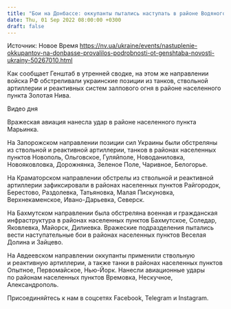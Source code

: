 ```yaml
---
title: "Бои на Донбассе: оккупанты пытались наступать в районе Водяного, Веселой Долины и Зайцево, но безуспешно"
date: Thu, 01 Sep 2022 08:00:00 +0300
draft: false
---
```

Источник: Новое Время https://nv.ua/ukraine/events/nastuplenie-okkupantov-na-donbasse-provalilos-podrobnosti-ot-genshtaba-novosti-ukrainy-50267010.html


Как сообщает Генштаб в утренней сводке, на этом же направлении войска РФ обстреливали украинские позиции из танков, ствольной артиллерии и реактивных систем залпового огня в районе населенного пункта Золотая Нива.

 Видео дня   

Вражеская авиация нанесла удар в районе населенного пункта Марьинка.

На Запорожском направлении позиции сил Украины были обстреляны из ствольной и реактивной артиллерии, танков в районах населенных пунктов Новополь, Ольговское, Гуляйполе, Новоданиловка, Новояковловка, Дорожнянка, Зеленое Поле, Чаривное, Белогорье.

На Краматорском направлении обстрелы из ствольной и реактивной артиллерии зафиксировали в районах населенных пунктов Райгородок, Берестово, Раздолевка, Татьяновка, Малая Пискуновка, Верхнекаменское, Ивано-Дарьевка, Северск.

На Бахмутском направлении была обстреляна военная и гражданская инфраструктура в районах населенных пунктов Бахмутское, Соледар, Яковлевка, Майорск, Дилиевка. Вражеские подразделения пытались вести наступательные бои в районах населенных пунктов Веселая Долина и Зайцево.

На Авдеевском направлении оккупанты применили ствольную и реактивную артиллерии, а также танки в районах населенных пунктов Опытное, Первомайское, Нью-Йорк. Нанесли авиационные удары по районам населенных пунктов Времовка, Нескучное, Александрополь.

Присоединяйтесь к нам в соцсетях Facebook, Telegram и Instagram.
